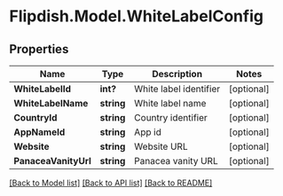 # Flipdish.Model.WhiteLabelConfig
## Properties

Name | Type | Description | Notes
------------ | ------------- | ------------- | -------------
**WhiteLabelId** | **int?** | White label identifier | [optional] 
**WhiteLabelName** | **string** | White label name | [optional] 
**CountryId** | **string** | Country identifier | [optional] 
**AppNameId** | **string** | App id | [optional] 
**Website** | **string** | Website URL | [optional] 
**PanaceaVanityUrl** | **string** | Panacea vanity URL | [optional] 

[[Back to Model list]](../README.md#documentation-for-models) [[Back to API list]](../README.md#documentation-for-api-endpoints) [[Back to README]](../README.md)

